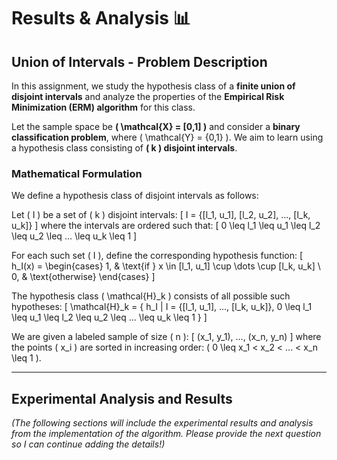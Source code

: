 # Results & Analysis 📊

## **Union of Intervals - Problem Description**

In this assignment, we study the hypothesis class of a **finite union of disjoint intervals** and analyze the properties of the **Empirical Risk Minimization (ERM) algorithm** for this class.

Let the sample space be **\( \mathcal{X} = [0,1] \)** and consider a **binary classification problem**, where \( \mathcal{Y} = \{0,1\} \). We aim to learn using a hypothesis class consisting of **\( k \) disjoint intervals**.

### **Mathematical Formulation**
We define a hypothesis class of disjoint intervals as follows:

Let \( I \) be a set of \( k \) disjoint intervals:
\[ I = \{[l_1, u_1], [l_2, u_2], ..., [l_k, u_k]\} \]
where the intervals are ordered such that:
\[ 0 \leq l_1 \leq u_1 \leq l_2 \leq u_2 \leq ... \leq u_k \leq 1 \]

For each such set \( I \), define the corresponding hypothesis function:
\[ h_I(x) = \begin{cases} 1, & \text{if } x \in [l_1, u_1] \cup \dots \cup [l_k, u_k] \\ 0, & \text{otherwise} \end{cases} \]

The hypothesis class \( \mathcal{H}_k \) consists of all possible such hypotheses:
\[ \mathcal{H}_k = \{ h_I | I = \{[l_1, u_1], ..., [l_k, u_k]\}, 0 \leq l_1 \leq u_1 \leq l_2 \leq u_2 \leq ... \leq u_k \leq 1 \} \]

We are given a labeled sample of size \( n \):
\[ (x_1, y_1), ..., (x_n, y_n) \]
where the points \( x_i \) are sorted in increasing order: \( 0 \leq x_1 < x_2 < ... < x_n \leq 1 \).

---

## **Experimental Analysis and Results**

_(The following sections will include the experimental results and analysis from the implementation of the algorithm. Please provide the next question so I can continue adding the details!)_

